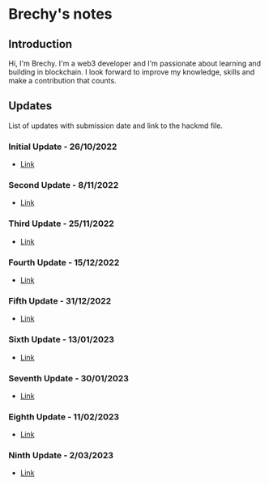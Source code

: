 # Brechy's notes

## Introduction

Hi, I'm Brechy. I'm a web3 developer and I'm passionate about learning and building in blockchain. I look forward to improve my knowledge, skills and make a contribution that counts.

## Updates

List of updates with submission date and link to the hackmd file.

### Initial Update - 26/10/2022

 - [Link](https://hackmd.io/@brech1/epf-update-1)

### Second Update - 8/11/2022

 - [Link](https://hackmd.io/@brech1/epf-update-2)

### Third Update - 25/11/2022

 - [Link](https://hackmd.io/@brech1/epf-update-3)

### Fourth Update - 15/12/2022

 - [Link](https://hackmd.io/@brech1/epf-update-4)

### Fifth Update - 31/12/2022

 - [Link](https://hackmd.io/@brech1/epf-update-5)

### Sixth Update - 13/01/2023

 - [Link](https://hackmd.io/@brech1/epf-update-6)

### Seventh Update - 30/01/2023

 - [Link](https://hackmd.io/@brech1/epf-update-7)

### Eighth Update - 11/02/2023

 - [Link](https://hackmd.io/@brech1/epf-update-8)

 ### Ninth Update - 2/03/2023

 - [Link](https://hackmd.io/@brech1/epf-update-9)
